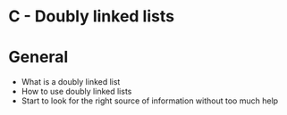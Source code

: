 # C - Doubly linked lists

# General
- What is a doubly linked list
- How to use doubly linked lists
- Start to look for the right source of information without too much help